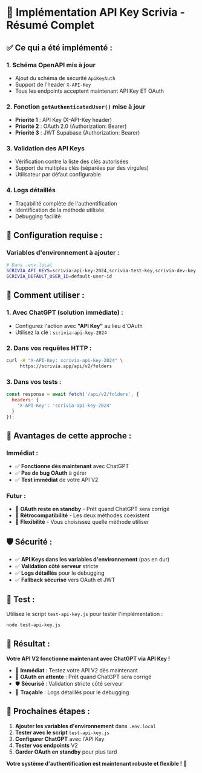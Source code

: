 # 🚀 Implémentation API Key Scrivia - Résumé Complet

## **✅ Ce qui a été implémenté :**

### **1. Schéma OpenAPI mis à jour**
- Ajout du schéma de sécurité `ApiKeyAuth`
- Support de l'header `X-API-Key`
- Tous les endpoints acceptent maintenant API Key ET OAuth

### **2. Fonction `getAuthenticatedUser()` mise à jour**
- **Priorité 1** : API Key (X-API-Key header)
- **Priorité 2** : OAuth 2.0 (Authorization: Bearer)
- **Priorité 3** : JWT Supabase (Authorization: Bearer)

### **3. Validation des API Keys**
- Vérification contre la liste des clés autorisées
- Support de multiples clés (séparées par des virgules)
- Utilisateur par défaut configurable

### **4. Logs détaillés**
- Traçabilité complète de l'authentification
- Identification de la méthode utilisée
- Debugging facilité

## **🔧 Configuration requise :**

### **Variables d'environnement à ajouter :**
```bash
# Dans .env.local
SCRIVIA_API_KEYS=scrivia-api-key-2024,scrivia-test-key,scrivia-dev-key
SCRIVIA_DEFAULT_USER_ID=default-user-id
```

## **📱 Comment utiliser :**

### **1. Avec ChatGPT (solution immédiate) :**
- Configurez l'action avec **"API Key"** au lieu d'OAuth
- Utilisez la clé : `scrivia-api-key-2024`

### **2. Dans vos requêtes HTTP :**
```bash
curl -H "X-API-Key: scrivia-api-key-2024" \
     https://scrivia.app/api/v2/folders
```

### **3. Dans vos tests :**
```javascript
const response = await fetch('/api/v2/folders', {
  headers: {
    'X-API-Key': 'scrivia-api-key-2024'
  }
});
```

## **🔄 Avantages de cette approche :**

### **Immédiat :**
- ✅ **Fonctionne dès maintenant** avec ChatGPT
- ✅ **Pas de bug OAuth** à gérer
- ✅ **Test immédiat** de votre API V2

### **Futur :**
- 🔄 **OAuth reste en standby** - Prêt quand ChatGPT sera corrigé
- 🔄 **Rétrocompatibilité** - Les deux méthodes coexistent
- 🔄 **Flexibilité** - Vous choisissez quelle méthode utiliser

## **🛡️ Sécurité :**

- ✅ **API Keys dans les variables d'environnement** (pas en dur)
- ✅ **Validation côté serveur** stricte
- ✅ **Logs détaillés** pour le debugging
- ✅ **Fallback sécurisé** vers OAuth et JWT

## **🧪 Test :**

Utilisez le script `test-api-key.js` pour tester l'implémentation :
```bash
node test-api-key.js
```

## **🎯 Résultat :**

**Votre API V2 fonctionne maintenant avec ChatGPT via API Key !**

- 🚀 **Immédiat** : Testez votre API V2 dès maintenant
- 🔄 **OAuth en attente** : Prêt quand ChatGPT sera corrigé
- 🛡️ **Sécurisé** : Validation stricte côté serveur
- 📝 **Traçable** : Logs détaillés pour le debugging

## **🚀 Prochaines étapes :**

1. **Ajouter les variables d'environnement** dans `.env.local`
2. **Tester avec le script** `test-api-key.js`
3. **Configurer ChatGPT** avec l'API Key
4. **Tester vos endpoints** V2
5. **Garder OAuth en standby** pour plus tard

**Votre système d'authentification est maintenant robuste et flexible !** 🎉
